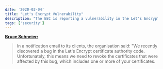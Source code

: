 ```yaml
---
date: '2020-03-04'
title: "Let's Encrypt Vulnerability"
description: "The BBC is reporting a vulnerability in the Let's Encrypt certificate service."
tags: ['security']
---
```


**[Bruce Schneier:](https://www.schneier.com/blog/archives/2020/03/lets_encrypt_vu.html)**

> In a notification email to its clients, the organisation said: "We recently discovered a bug in the Let's Encrypt certificate authority code. Unfortunately, this means we need to revoke the certificates that were affected by this bug, which includes one or more of your certificates.<!-- excerpt -->
